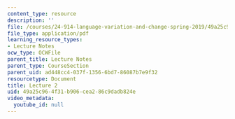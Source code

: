 ```yaml
---
content_type: resource
description: ''
file: /courses/24-914-language-variation-and-change-spring-2019/49a25c964f31b906cea286c9dadb824e_MIT24_914s19_lec2.pdf
file_type: application/pdf
learning_resource_types:
- Lecture Notes
ocw_type: OCWFile
parent_title: Lecture Notes
parent_type: CourseSection
parent_uid: ad448cc4-037f-1356-6bd7-86087b7e9f32
resourcetype: Document
title: Lecture 2
uid: 49a25c96-4f31-b906-cea2-86c9dadb824e
video_metadata:
  youtube_id: null
---
```

